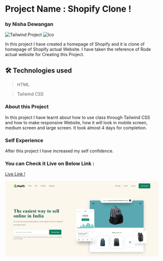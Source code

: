 # Project Name : **Shopify Clone !**

### by Nisha Dewangan

![Tailwind Project](https://img.shields.io/badge/Tailwind%20-project-green) ![lco](https://img.shields.io/badge/iNeuron-LCO-green)

In this project I have created a homepage of Shopify and it is clone of homepage of Shopify actual Website. I have taken the reference of Rode actual website for Creating this Project.

## 🛠 Technologies used

> HTML

> Tailwind CSS

### About this Project

In this project I have learnt about how to use class through Tailwind CSS and how to make responsive Website, how it will look in mobile screen, medium screen and large screen. It took almost 4 days for completion.

### Self Experience

After this project I have increased my self confidence.

### You can Check it Live on Below Link :

[Live Link !](https://nisha-shopify-clone.netlify.app/)

![image](./assets/shopify_ss.png)
